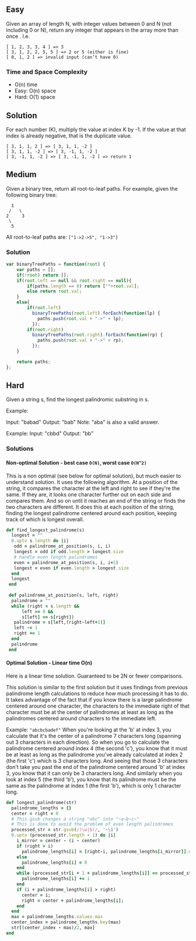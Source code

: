 ## Easy

Given an array of length N, with integer values between 0 and N (not including 0 or N), return any integer that appears in the array more than once . I.e. 

```
[ 1, 2, 3, 3, 4 ] => 3
[ 3, 1, 2, 2, 5, 5 ] => 2 or 5 (either is fine)
[ 0, 1, 2 ] => invalid input (can’t have 0)
```
### Time and Space Complexity

* O(n) time
* Easy: O(n) space
* Hard: O(1) space

## Solution

For each number (K), multiply the value at index K by -1. If the value at that index is already negative, that is the duplicate value.

```
[ 3, 1, 1, 2 ] => [ 3, 1, 1, -2 ]
[ 3, 1, 1, -2 ] => [ 3, -1, 1, -2 ]
[ 3, -1, 1, -2 ] => [ 3, -1, 1, -2 ] => return 1
```

## Medium

Given a binary tree, return all root-to-leaf paths.
For example, given the following binary tree:

```
  1
 /   \
2     3
 \
  5
```

All root-to-leaf paths are: ```["1->2->5", "1->3"]```

### Solution

```javascript
var binaryTreePaths = function(root) {
    var paths = [];
    if(!root) return [];
    if(root.left == null && root.right == null){
        if(paths.length == 0) return [""+root.val];
        else return root.val;
    } 
    else{
        if(root.left) 
          binaryTreePaths(root.left).forEach(function(lp) {
            paths.push(root.val + "->" + lp);
          });
        if(root.right) 
          binaryTreePaths(root.right).forEach(function(rp) {
            paths.push(root.val + "->" + rp);
          });
    }

    return paths;
};
```

## Hard

Given a string s, find the longest palindromic substring in s.

Example:

Input: "babad"
Output: "bab"
Note: "aba" is also a valid answer.

Example:
Input: "cbbd"
Output: "bb"

### Solutions

#### Non-optimal Solution - best case ```O(N)```, worst case ```O(N^2)```

This is a non optimal (see below for optimal solution), but much easier to understand solution.
It uses the following algorithm. At a position of the string, it compares the character at the left and right to see if they're the same. If they are, it looks one character further out on each side and compares them. And so on until it reaches an end of the string or finds the two characters are different. 
It does this at each position of the string, finding the longest palindrome centered around each position, keeping track of which is longest overall.

```ruby
def find_longest_palindrome(s)  
  longest = ""  
  0.upto s.length do |i|  
   odd = palindrome_at_position(s, i, i)  
   longest = odd if odd.length > longest.size  
   # handle even length palindromes  
   even = palindrome_at_position(s, i, i+1)  
   longest = even if even.length > longest.size  
  end  
  longest  
 end
 
 def palindrome_at_position(s, left, right)  
  palindrome = ""  
  while (right < s.length &&  
      left >= 0 &&  
      s[left] == s[right])  
   palindrome = s[left,(right-left+1)]  
   left -= 1  
   right += 1  
  end  
  palindrome   
 end  
```

#### Optimal Solution - Linear time O(n)

Here is a linear time solution. Guaranteed to be 2N or fewer comparisons.

This solution is similar to the first solution but it uses findings from previous palindrome length calculations to reduce how much processing it has to do.
It takes advantage of the fact that if you know there is a large palindrome centered around one character, the characters to the immediate right of that character must be at the center of palindromes at least as long as the palindromes centered around characters to the immediate left.

Example: ```"abcbcbadef"```
When you're looking at the 'b' at index 3, you calculate that it's the center of a palindrome 7 characters long (spanning out 3 characters in each direction). So when you go to calculate the palindrome centered around index 4 (the second 'c'), you know that it must be at least as long as the palindrome you've already calculated at index 2 (the first 'c') which is 3 characters long. 
And seeing that those 3 characters don't take you past the end of the palindrome centered around 'b' at index 3, you know that it can only be 3 characters long. And similarly when you look at index 5 (the third 'b'), you know that its palindrome must be the same as the palindrome at index 1 (the first 'b'), which is only 1 character long.

```ruby
def longest_palindrome(str)  
  palindrome_lengths = {}  
  center = right = 0  
  # This gsub changes a string "abc" into "~a~b~c~" 
  # This is done to avoid the problem of even length palindromes    
  processed_str = str.gsub(/(\w|$)/, '~\1')  
  0.upto (processed_str.length - 1) do |i|  
    i_mirror = center - (i - center)  
    if (right > i)  
      palindrome_lengths[i] = [right-i, palindrome_lengths[i_mirror]].min  
    else  
      palindrome_lengths[i] = 0  
    end
    while (processed_str[i + 1 + palindrome_lengths[i]] == processed_str[i - 1 - palindrome_lengths[i]])
      palindrome_lengths[i] += 1
    end
    if (i + palindrome_lengths[i] > right)  
      center = i;  
      right = center + palindrome_lengths[i];  
    end  
  end  
  max = palindrome_lengths.values.max  
  center_index = palindrome_lengths.key(max)  
  str[(center_index - max)/2, max]  
end
```
